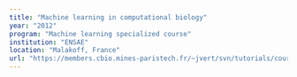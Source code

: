 ```yaml
---
title: "Machine learning in computational biology"
year: "2012"
program: "Machine learning specialized course"
institution: "ENSAE"
location: "Malakoff, France"
url: "https://members.cbio.mines-paristech.fr/~jvert/svn/tutorials/course/1203ensae/index.html"
---
```

